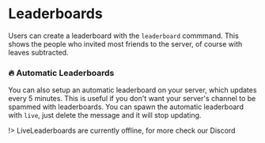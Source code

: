 # Leaderboards

Users can create a leaderboard with the `leaderboard` commmand.
This shows the people who invited most friends to the server, of course with leaves subtracted.

### :fire: Automatic Leaderboards

You can also setup an automatic leaderboard on your server, which updates every 5 minutes. This is useful if you don't want your server's channel to be spammed with leaderboards.
You can spawn the automatic leaderboard with `live`, just delete the message and it will stop updating.

!> LiveLeaderboards are currently offline, for more check our Discord

